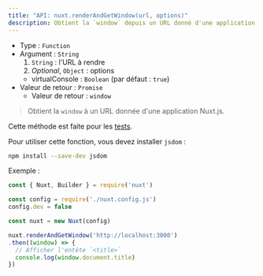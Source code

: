 ```yaml
---
title: "API: nuxt.renderAndGetWindow(url, options)"
description: Obtient la `window` depuis un URL donné d'une application Nuxt.js.
---
```


- Type : `Function`
- Argument : `String`
  1. `String` : l'URL à rendre
  2. *Optional*, `Object` : options
    - virtualConsole : `Boolean` (par défaut : `true`)
- Valeur de retour : `Promise`
  - Valeur de retour : `window`

> Obtient la `window` à un URL donnée d'une application Nuxt.js.

<div class="Alert Alert--orange">

Cette méthode est faite pour les [tests](guide/development-tools#tests-de-bout-en-bout).

</div>

Pour utiliser cette fonction, vous devez installer `jsdom` :

```bash
npm install --save-dev jsdom
```

Exemple :

```js
const { Nuxt, Builder } = require('nuxt')

const config = require('./nuxt.config.js')
config.dev = false

const nuxt = new Nuxt(config)

nuxt.renderAndGetWindow('http://localhost:3000')
.then((window) => {
  // Afficher l'entête `<title>`
  console.log(window.document.title)
})
```
